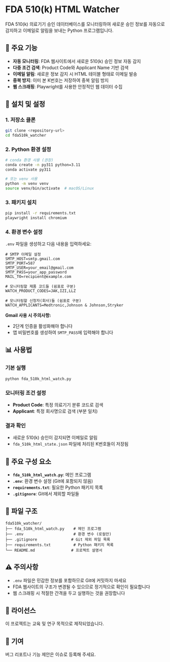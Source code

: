 # FDA 510(k) HTML Watcher

FDA 510(k) 의료기기 승인 데이터베이스를 모니터링하여 새로운 승인 정보를 자동으로 감지하고 이메일로 알림을 보내는 Python 프로그램입니다.

## 🎯 주요 기능

- **자동 모니터링**: FDA 웹사이트에서 새로운 510(k) 승인 정보 자동 감지
- **다중 조건 검색**: Product Code와 Applicant Name 기반 검색
- **이메일 알림**: 새로운 정보 감지 시 HTML 테이블 형태로 이메일 발송
- **중복 방지**: 이미 본 K번호는 저장하여 중복 알림 방지
- **웹 스크래핑**: Playwright를 사용한 안정적인 웹 데이터 수집

## 🚀 설치 및 설정

### 1. 저장소 클론
```bash
git clone <repository-url>
cd fda510k_watcher
```

### 2. Python 환경 설정
```bash
# conda 환경 사용 (권장)
conda create -n py311 python=3.11
conda activate py311

# 또는 venv 사용
python -m venv venv
source venv/bin/activate  # macOS/Linux
```

### 3. 패키지 설치
```bash
pip install -r requirements.txt
playwright install chromium
```

### 4. 환경 변수 설정
`.env` 파일을 생성하고 다음 내용을 입력하세요:

```env
# SMTP 이메일 설정
SMTP_HOST=smtp.gmail.com
SMTP_PORT=587
SMTP_USER=your_email@gmail.com
SMTP_PASS=your_app_password
MAIL_TO=recipient@example.com

# 모니터링할 제품 코드들 (쉼표로 구분)
WATCH_PRODUCT_CODES=JAK,IZI,LLZ

# 모니터링할 신청자(회사)들 (쉼표로 구분)
WATCH_APPLICANTS=Medtronic,Johnson & Johnson,Stryker
```

**Gmail 사용 시 주의사항:**
- 2단계 인증을 활성화해야 합니다
- 앱 비밀번호를 생성하여 `SMTP_PASS`에 입력해야 합니다

## 📊 사용법

### 기본 실행
```bash
python fda_510k_html_watch.py
```

### 모니터링 조건 설정
- **Product Code**: 특정 의료기기 분류 코드로 검색
- **Applicant**: 특정 회사명으로 검색 (부분 일치)

### 결과 확인
- 새로운 510(k) 승인이 감지되면 이메일로 알림
- `fda_510k_html_state.json` 파일에 처리된 K번호들이 저장됨

## 🔧 주요 구성 요소

- **`fda_510k_html_watch.py`**: 메인 프로그램
- **`.env`**: 환경 변수 설정 (Git에 포함되지 않음)
- **`requirements.txt`**: 필요한 Python 패키지 목록
- **`.gitignore`**: Git에서 제외할 파일들

## 📁 파일 구조
```
fda510k_watcher/
├── fda_510k_html_watch.py    # 메인 프로그램
├── .env                      # 환경 변수 (로컬만)
├── .gitignore               # Git 제외 파일 목록
├── requirements.txt          # Python 패키지 목록
└── README.md                # 프로젝트 설명서
```

## ⚠️ 주의사항

- `.env` 파일은 민감한 정보를 포함하므로 Git에 커밋하지 마세요
- FDA 웹사이트의 구조가 변경될 수 있으므로 정기적으로 확인이 필요합니다
- 웹 스크래핑 시 적절한 간격을 두고 실행하는 것을 권장합니다

## 📝 라이선스

이 프로젝트는 교육 및 연구 목적으로 제작되었습니다.

## 🤝 기여

버그 리포트나 기능 제안은 이슈로 등록해 주세요.
